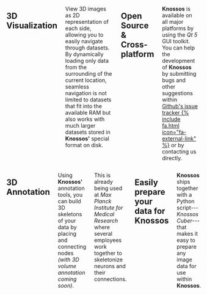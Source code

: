 <div class="row">
<div class="six columns wp1">

3D Visualization
----------------
View 3D images as 2D representation of each side, allowing you to easily navigate through datasets. By dynamically loading only data from the surrounding of the current location, seamless navigation is not limited to datasets that fit into the available RAM but also works with much larger datasets stored in **Knossos'** special format on disk.


Open Source &amp; Cross-platform
--------------------------------
**Knossos** is available on all major platforms by using the *Qt 5* GUI toolkit. You can help the development of **Knossos** by submitting bugs and other suggestions within [Github's issue tracker {% include fa.html icon="fa-external-link" %}](https://github.com/knossos-project/knossos/issues) or by contacting us directly.

</div>

<div class="six columns wp2">

3D Annotation
-------------
Using **Knossos'** annotation tools, you can build 3D skeletons of your data by placing and connecting nodes *(with 3D volume annotation coming soon)*.

This is already being used at *Max Planck Institute for Medical Research* where several employees work together to skeletonize neurons and their connections.

Easily prepare your data for **Knossos**
----------------------------------------
**Knossos** ships together with a Python script---*Knossos Cuber*---that makes it easy to prepare any image data for use within **Knossos**.

</div>
</div>